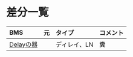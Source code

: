 # 差分一覧

| BMS | 元 | タイプ | コメント |
|:-|:-|:-|:-|
| [Delayの器](./bms/Delay_no_utsuwa.bme) | | ディレイ、LN | 糞 |
